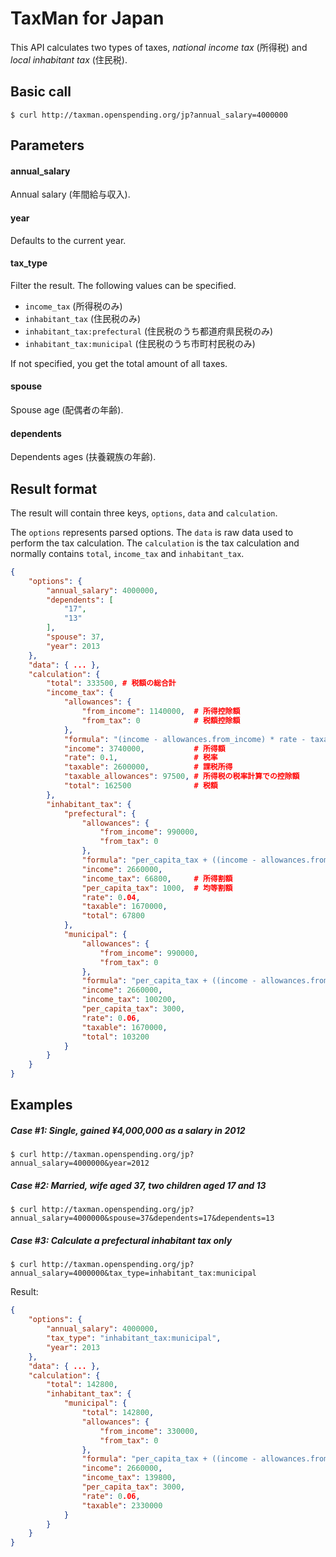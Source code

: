 # TaxMan for Japan

This API calculates two types of taxes, *national income tax* (所得税) and *local inhabitant tax* (住民税).

## Basic call

    $ curl http://taxman.openspending.org/jp?annual_salary=4000000

## Parameters

#### annual_salary

Annual salary (年間給与収入).

#### year

Defaults to the current year.

#### tax_type

Filter the result. The following values can be specified.

* `income_tax` (所得税のみ)
* `inhabitant_tax` (住民税のみ)
* `inhabitant_tax:prefectural` (住民税のうち都道府県民税のみ)
* `inhabitant_tax:municipal` (住民税のうち市町村民税のみ)

If not specified, you get the total amount of all taxes.

#### spouse

Spouse age (配偶者の年齢).

#### dependents

Dependents ages (扶養親族の年齢).

## Result format

The result will contain three keys, `options`, `data` and `calculation`.

The `options` represents parsed options. The `data` is raw data used to perform the tax calculation. The `calculation` is the tax calculation and normally contains `total`, `income_tax` and `inhabitant_tax`.

```json
{
    "options": {
        "annual_salary": 4000000, 
        "dependents": [
            "17", 
            "13"
        ], 
        "spouse": 37, 
        "year": 2013
    },
    "data": { ... },
    "calculation": {
        "total": 333500, # 税額の総合計
        "income_tax": {
            "allowances": {
                "from_income": 1140000,  # 所得控除額
                "from_tax": 0            # 税額控除額
            }, 
            "formula": "(income - allowances.from_income) * rate - taxable_allowances - allowances.from_tax", 
            "income": 3740000,           # 所得額
            "rate": 0.1,                 # 税率
            "taxable": 2600000,          # 課税所得
            "taxable_allowances": 97500, # 所得税の税率計算での控除額
            "total": 162500              # 税額
        }, 
        "inhabitant_tax": {
            "prefectural": {
                "allowances": {
                    "from_income": 990000, 
                    "from_tax": 0
                }, 
                "formula": "per_capita_tax + ((income - allowances.from_income) * rate - allowances.from_tax)", 
                "income": 2660000, 
                "income_tax": 66800,     # 所得割額
                "per_capita_tax": 1000,  # 均等割額
                "rate": 0.04, 
                "taxable": 1670000, 
                "total": 67800
            }, 
            "municipal": {
                "allowances": {
                    "from_income": 990000, 
                    "from_tax": 0
                }, 
                "formula": "per_capita_tax + ((income - allowances.from_income) * rate - allowances.from_tax)", 
                "income": 2660000, 
                "income_tax": 100200, 
                "per_capita_tax": 3000,
                "rate": 0.06, 
                "taxable": 1670000, 
                "total": 103200
            }
        }
    }
}
```


## Examples

##### Case #1: Single, gained &yen;4,000,000 as a salary in 2012

    $ curl http://taxman.openspending.org/jp?annual_salary=4000000&year=2012

##### Case #2: Married, wife aged 37, two children aged 17 and 13

    $ curl http://taxman.openspending.org/jp?annual_salary=4000000&spouse=37&dependents=17&dependents=13

##### Case #3: Calculate a prefectural inhabitant tax only

    $ curl http://taxman.openspending.org/jp?annual_salary=4000000&tax_type=inhabitant_tax:municipal
    
Result:

```json
{
    "options": {
        "annual_salary": 4000000, 
        "tax_type": "inhabitant_tax:municipal", 
        "year": 2013
    },
    "data": { ... },
    "calculation": {
        "total": 142800,
        "inhabitant_tax": {
            "municipal": {
                "total": 142800,
                "allowances": {
                    "from_income": 330000, 
                    "from_tax": 0
                }, 
                "formula": "per_capita_tax + ((income - allowances.from_income) * rate - allowances.from_tax)", 
                "income": 2660000, 
                "income_tax": 139800, 
                "per_capita_tax": 3000, 
                "rate": 0.06, 
                "taxable": 2330000
            }
        }
    }
}
```